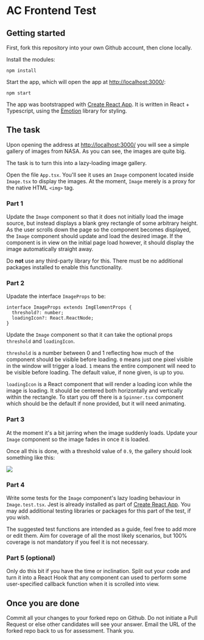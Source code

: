 # AC Frontend Test

## Getting started

First, fork this repository into your own Github account, then clone locally.

Install the modules:

    npm install

Start the app, which will open the app at [http://localhost:3000/](http://localhost:3000/):

    npm start

The app was bootstrapped with [Create React App](https://github.com/facebook/create-react-app). It is written in React + Typescript, using the [Emotion](https://emotion.sh/docs/introduction) library for styling.

## The task

Upon opening the address at [http://localhost:3000/](http://localhost:3000/) you will see a simple gallery of images from NASA. As you can see, the images are quite big.

The task is to turn this into a lazy-loading image gallery.

Open the file `App.tsx`. You'll see it uses an `Image` component located inside `Image.tsx` to display the images. At the moment, `Image` merely is a proxy for the native HTML `<img>` tag.

### Part 1

Update the `Image` component so that it does not initially load the image source, but instead displays a blank grey rectangle of some arbitrary height. As the user scrolls down the page so the component becomes displayed, the `Image` component should update and load the desired image. If the component is in view on the initial page load however, it should display the image automatically straight away.

Do **not** use any third-party library for this. There must be no additional packages installed to enable this functionality.

### Part 2

Upadate the interface `ImageProps` to be:

    interface ImageProps extends ImgElementProps {
      threshold?: number;
      loadingIcon?: React.ReactNode;
    }

Update the `Image` component so that it can take the optional props `threshold` and `loadingIcon`.

`threshold` is a number between 0 and 1 reflecting how much of the component should be visible before loading. `0` means just one pixel visible in the window will trigger a load. `1` means the entire component will need to be visible before loading. The default value, if none given, is up to you.

`loadingIcon` is a React component that will render a loading icon while the image is loading. It should be centered both horizontally and vertically within the rectangle. To start you off there is a `Spinner.tsx` component which should be the default if none provided, but it will need animating.

### Part 3

At the moment it's a bit jarring when the image suddenly loads. Update your `Image` component so the image fades in once it is loaded.

Once all this is done, with a threshold value of `0.9`, the gallery should look something like this:

![](/images/demo.gif)

### Part 4

Write some tests for the `Image` component's lazy loading behaviour in `Image.test.tsx`. Jest is already installed as part of [Create React App](https://create-react-app.dev/docs/running-tests/). You may add additional testing libraries or packages for this part of the test, if you wish.

The suggested test functions are intended as a guide, feel free to add more or edit them. Aim for coverage of all the most likely scenarios, but 100% coverage is not mandatory if you feel it is not necessary.

### Part 5 (optional)

Only do this bit if you have the time or inclination. Split out your code and turn it into a React Hook that any component can used to perform some user-specified callback function when it is scrolled into view.

## Once you are done

Commit all your changes to your forked repo on Github. Do not initiate a Pull Request or else other candidates will see your answer. Email the URL of the forked repo back to us for assessment. Thank you.
